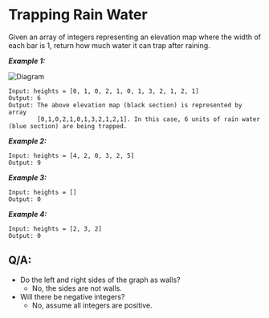 # Trapping Rain Water

Given an array of integers representing an elevation map where the width of each bar is 1, return how much water it can trap after raining.

**_Example 1:_**

![Diagram](https://assets.leetcode.com/uploads/2018/10/22/rainwatertrap.png)

```
Input: heights = [0, 1, 0, 2, 1, 0, 1, 3, 2, 1, 2, 1]
Output: 6
Output: The above elevation map (black section) is represented by array
        [0,1,0,2,1,0,1,3,2,1,2,1]. In this case, 6 units of rain water (blue section) are being trapped.
```

**_Example 2:_**

```
Input: heights = [4, 2, 0, 3, 2, 5]
Output: 9
```

**_Example 3:_**

```
Input: heights = []
Output: 0
```

**_Example 4:_**

```
Input: heights = [2, 3, 2]
Output: 0
```

## Q/A:

- Do the left and right sides of the graph as walls?
  - No, the sides are not walls.
- Will there be negative integers?
  - No, assume all integers are positive.
